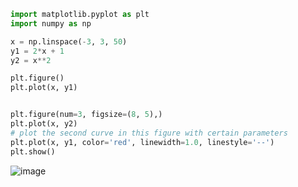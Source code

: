 
```python
import matplotlib.pyplot as plt
import numpy as np

x = np.linspace(-3, 3, 50)
y1 = 2*x + 1
y2 = x**2

plt.figure()
plt.plot(x, y1)


plt.figure(num=3, figsize=(8, 5),)
plt.plot(x, y2)
# plot the second curve in this figure with certain parameters
plt.plot(x, y1, color='red', linewidth=1.0, linestyle='--')
plt.show()
```

![image](https://morvanzhou.github.io/static/results/plt/2_2_2.png)